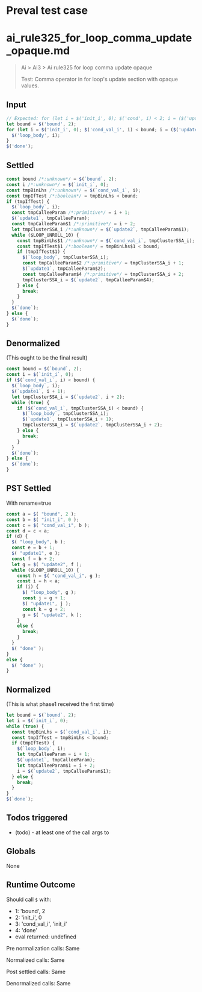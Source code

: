 # Preval test case

# ai_rule325_for_loop_comma_update_opaque.md

> Ai > Ai3 > Ai rule325 for loop comma update opaque
>
> Test: Comma operator in for loop's update section with opaque values.

## Input

`````js filename=intro
// Expected: for (let i = $('init_i', 0); $('cond', i) < 2; i = ($('update1', i+1), $('update2', i+2)) ) { $('loop_body', i); }
let bound = $('bound', 2);
for (let i = $('init_i', 0); $('cond_val_i', i) < bound; i = ($('update1', i + 1), $('update2', i + 2)) ) {
  $('loop_body', i);
}
$('done');
`````


## Settled


`````js filename=intro
const bound /*:unknown*/ = $(`bound`, 2);
const i /*:unknown*/ = $(`init_i`, 0);
const tmpBinLhs /*:unknown*/ = $(`cond_val_i`, i);
const tmpIfTest /*:boolean*/ = tmpBinLhs < bound;
if (tmpIfTest) {
  $(`loop_body`, i);
  const tmpCalleeParam /*:primitive*/ = i + 1;
  $(`update1`, tmpCalleeParam);
  const tmpCalleeParam$1 /*:primitive*/ = i + 2;
  let tmpClusterSSA_i /*:unknown*/ = $(`update2`, tmpCalleeParam$1);
  while ($LOOP_UNROLL_10) {
    const tmpBinLhs$1 /*:unknown*/ = $(`cond_val_i`, tmpClusterSSA_i);
    const tmpIfTest$1 /*:boolean*/ = tmpBinLhs$1 < bound;
    if (tmpIfTest$1) {
      $(`loop_body`, tmpClusterSSA_i);
      const tmpCalleeParam$2 /*:primitive*/ = tmpClusterSSA_i + 1;
      $(`update1`, tmpCalleeParam$2);
      const tmpCalleeParam$4 /*:primitive*/ = tmpClusterSSA_i + 2;
      tmpClusterSSA_i = $(`update2`, tmpCalleeParam$4);
    } else {
      break;
    }
  }
  $(`done`);
} else {
  $(`done`);
}
`````


## Denormalized
(This ought to be the final result)

`````js filename=intro
const bound = $(`bound`, 2);
const i = $(`init_i`, 0);
if ($(`cond_val_i`, i) < bound) {
  $(`loop_body`, i);
  $(`update1`, i + 1);
  let tmpClusterSSA_i = $(`update2`, i + 2);
  while (true) {
    if ($(`cond_val_i`, tmpClusterSSA_i) < bound) {
      $(`loop_body`, tmpClusterSSA_i);
      $(`update1`, tmpClusterSSA_i + 1);
      tmpClusterSSA_i = $(`update2`, tmpClusterSSA_i + 2);
    } else {
      break;
    }
  }
  $(`done`);
} else {
  $(`done`);
}
`````


## PST Settled
With rename=true

`````js filename=intro
const a = $( "bound", 2 );
const b = $( "init_i", 0 );
const c = $( "cond_val_i", b );
const d = c < a;
if (d) {
  $( "loop_body", b );
  const e = b + 1;
  $( "update1", e );
  const f = b + 2;
  let g = $( "update2", f );
  while ($LOOP_UNROLL_10) {
    const h = $( "cond_val_i", g );
    const i = h < a;
    if (i) {
      $( "loop_body", g );
      const j = g + 1;
      $( "update1", j );
      const k = g + 2;
      g = $( "update2", k );
    }
    else {
      break;
    }
  }
  $( "done" );
}
else {
  $( "done" );
}
`````


## Normalized
(This is what phase1 received the first time)

`````js filename=intro
let bound = $(`bound`, 2);
let i = $(`init_i`, 0);
while (true) {
  const tmpBinLhs = $(`cond_val_i`, i);
  const tmpIfTest = tmpBinLhs < bound;
  if (tmpIfTest) {
    $(`loop_body`, i);
    let tmpCalleeParam = i + 1;
    $(`update1`, tmpCalleeParam);
    let tmpCalleeParam$1 = i + 2;
    i = $(`update2`, tmpCalleeParam$1);
  } else {
    break;
  }
}
$(`done`);
`````


## Todos triggered


- (todo) - at least one of the call args to


## Globals


None


## Runtime Outcome


Should call `$` with:
 - 1: 'bound', 2
 - 2: 'init_i', 0
 - 3: 'cond_val_i', 'init_i'
 - 4: 'done'
 - eval returned: undefined

Pre normalization calls: Same

Normalized calls: Same

Post settled calls: Same

Denormalized calls: Same
